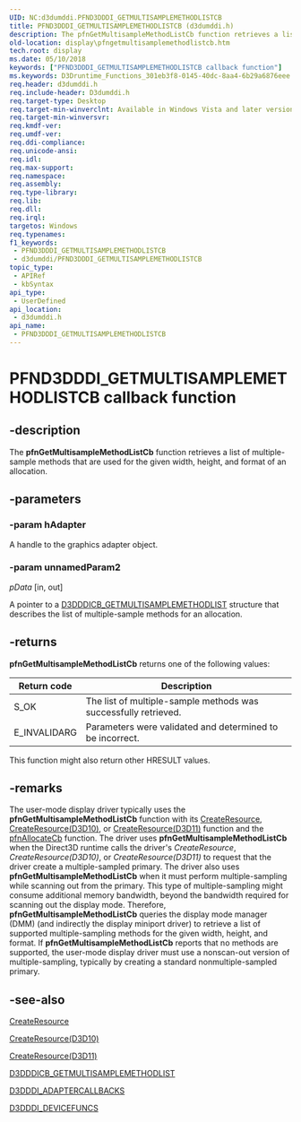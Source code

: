 ```yaml
---
UID: NC:d3dumddi.PFND3DDDI_GETMULTISAMPLEMETHODLISTCB
title: PFND3DDDI_GETMULTISAMPLEMETHODLISTCB (d3dumddi.h)
description: The pfnGetMultisampleMethodListCb function retrieves a list of multiple-sample methods that are used for the given width, height, and format of an allocation.
old-location: display\pfngetmultisamplemethodlistcb.htm
tech.root: display
ms.date: 05/10/2018
keywords: ["PFND3DDDI_GETMULTISAMPLEMETHODLISTCB callback function"]
ms.keywords: D3Druntime_Functions_301eb3f8-0145-40dc-8aa4-6b29a6876eee.xml, PFND3DDDI_GETMULTISAMPLEMETHODLISTCB, PFND3DDDI_GETMULTISAMPLEMETHODLISTCB callback, d3dumddi/pfnGetMultisampleMethodListCb, display.pfngetmultisamplemethodlistcb, pfnGetMultisampleMethodListCb, pfnGetMultisampleMethodListCb callback function [Display Devices]
req.header: d3dumddi.h
req.include-header: D3dumddi.h
req.target-type: Desktop
req.target-min-winverclnt: Available in Windows Vista and later versions of the Windows operating systems.
req.target-min-winversvr: 
req.kmdf-ver: 
req.umdf-ver: 
req.ddi-compliance: 
req.unicode-ansi: 
req.idl: 
req.max-support: 
req.namespace: 
req.assembly: 
req.type-library: 
req.lib: 
req.dll: 
req.irql: 
targetos: Windows
req.typenames: 
f1_keywords:
 - PFND3DDDI_GETMULTISAMPLEMETHODLISTCB
 - d3dumddi/PFND3DDDI_GETMULTISAMPLEMETHODLISTCB
topic_type:
 - APIRef
 - kbSyntax
api_type:
 - UserDefined
api_location:
 - d3dumddi.h
api_name:
 - PFND3DDDI_GETMULTISAMPLEMETHODLISTCB
---
```


# PFND3DDDI_GETMULTISAMPLEMETHODLISTCB callback function


## -description

The <b>pfnGetMultisampleMethodListCb</b> function retrieves a list of multiple-sample methods that are used for the given width, height, and format of an allocation.

## -parameters

### -param hAdapter

A handle to the graphics adapter object.

### -param unnamedParam2

*pData* [in, out]

A pointer to a <a href="/windows-hardware/drivers/ddi/d3dumddi/ns-d3dumddi-_d3dddicb_getmultisamplemethodlist">D3DDDICB_GETMULTISAMPLEMETHODLIST</a> structure that describes the list of multiple-sample methods for an allocation.

## -returns

<b>pfnGetMultisampleMethodListCb</b> returns one of the following values:

|Return code|Description|
|--- |--- |
|S_OK|The list of multiple-sample methods was successfully retrieved.|
|E_INVALIDARG|Parameters were validated and determined to be incorrect.|

This function might also return other HRESULT values.

## -remarks

The user-mode display driver typically uses the <b>pfnGetMultisampleMethodListCb</b> function with its <a href="/windows-hardware/drivers/ddi/d3dumddi/nc-d3dumddi-pfnd3dddi_createresource">CreateResource</a>, <a href="/windows-hardware/drivers/ddi/d3d10umddi/nc-d3d10umddi-pfnd3d10ddi_createresource">CreateResource(D3D10)</a>, or <a href="/windows-hardware/drivers/ddi/d3d10umddi/nc-d3d10umddi-pfnd3d11ddi_createresource">CreateResource(D3D11)</a> function and the <a href="/windows-hardware/drivers/ddi/d3dumddi/nc-d3dumddi-pfnd3dddi_allocatecb">pfnAllocateCb</a> function. The driver uses <b>pfnGetMultisampleMethodListCb</b> when the Direct3D runtime calls the driver's <i>CreateResource</i>, <i>CreateResource(D3D10)</i>, or <i>CreateResource(D3D11)</i> to request that the driver create a multiple-sampled primary. The driver also uses <b>pfnGetMultisampleMethodListCb</b> when it must perform multiple-sampling while scanning out from the primary. This type of multiple-sampling might consume additional memory bandwidth, beyond the bandwidth required for scanning out the display mode. Therefore, <b>pfnGetMultisampleMethodListCb</b> queries the display mode manager (DMM) (and indirectly the display miniport driver) to retrieve a list of supported multiple-sampling methods for the given width, height, and format. If <b>pfnGetMultisampleMethodListCb</b> reports that no methods are supported, the user-mode display driver must use a nonscan-out version of multiple-sampling, typically by creating a standard nonmultiple-sampled primary.

## -see-also

<a href="/windows-hardware/drivers/ddi/d3dumddi/nc-d3dumddi-pfnd3dddi_createresource">CreateResource</a>



<a href="/windows-hardware/drivers/ddi/d3d10umddi/nc-d3d10umddi-pfnd3d10ddi_createresource">CreateResource(D3D10)</a>



<a href="/windows-hardware/drivers/ddi/d3d10umddi/nc-d3d10umddi-pfnd3d11ddi_createresource">CreateResource(D3D11)</a>



<a href="/windows-hardware/drivers/ddi/d3dumddi/ns-d3dumddi-_d3dddicb_getmultisamplemethodlist">D3DDDICB_GETMULTISAMPLEMETHODLIST</a>



<a href="/windows-hardware/drivers/ddi/d3dumddi/ns-d3dumddi-_d3dddi_adaptercallbacks">D3DDDI_ADAPTERCALLBACKS</a>



<a href="/windows-hardware/drivers/ddi/d3dumddi/ns-d3dumddi-_d3dddi_devicefuncs">D3DDDI_DEVICEFUNCS</a>

